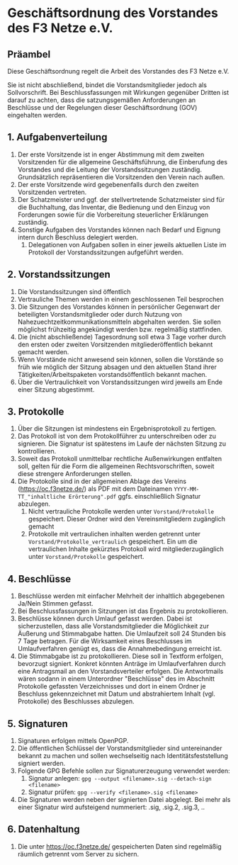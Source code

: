 # Geschäftsordnung des Vorstandes des F3 Netze e.V.

## Präambel
Diese Geschäftsordnung regelt die Arbeit des Vorstandes des F3 Netze e.V.

Sie ist nicht abschließend, bindet die Vorstandsmitglieder jedoch als Sollvorschrift. Bei Beschlussfassungen mit Wirkungen gegenüber Dritten ist darauf zu achten, dass die satzungsgemäßen Anforderungen an Beschlüsse und der Regelungen dieser Geschäftsordnung (GOV) eingehalten werden.

## 1. Aufgabenverteilung
1. Der erste Vorsitzende ist in enger Abstimmung mit dem zweiten Vorsitzenden für die allgemeine Geschäftsführung, die Einberufung des Vorstandes und die Leitung der Vorstandssitzungen zuständig. Grundsätzlich repräsentieren die Vorsitzenden den Verein nach außen.
2. Der erste Vorsitzende wird gegebenenfalls durch den zweiten Vorsitzenden vertreten.
3. Der Schatzmeister und ggf. der stellvertretende Schatzmeister sind für die Buchhaltung, das Inventar, die Bedienung und den Einzug von Forderungen sowie für die Vorbereitung steuerlicher Erklärungen zuständig.
4. Sonstige Aufgaben des Vorstandes können nach Bedarf und Eignung intern durch Beschluss delegiert werden.
    1. Delegationen von Aufgaben sollen in einer jeweils aktuellen Liste im Protokoll der Vorstandssitzungen aufgeführt werden.

## 2. Vorstandssitzungen
1. Die Vorstandssitzungen sind öffentlich
2. Vertrauliche Themen werden in einem geschlossenen Teil besprochen
3. Die Sitzungen des Vorstandes können in persönlicher Gegenwart der beteiligten Vorstandsmitglieder oder durch Nutzung von Nahezuechtzeitkommunikationsmitteln abgehalten werden. Sie sollen möglichst frühzeitig angekündigt werden bzw. regelmäßig stattfinden.
4. Die (nicht abschließende) Tagesordnung soll etwa 3 Tage vorher durch den ersten oder zweiten Vorsitzenden mitgliederöffentlich bekannt gemacht werden.
5. Wenn Vorstände nicht anwesend sein können, sollen die Vorstände so früh wie möglich der Sitzung absagen und den aktuellen Stand ihrer Tätigkeiten/Arbeitspaketen vorstandsöffentlich bekannt machen.
6. Über die Vertraulichkeit von Vorstandssitzungen wird jeweils am Ende einer Sitzung abgestimmt.

## 3. Protokolle
1. Über die Sitzungen ist mindestens ein Ergebnisprotokoll zu fertigen.
2. Das Protokoll ist von dem Protokollführer zu unterschreiben oder zu signieren. Die Signatur ist spätestens im Laufe der nächsten Sitzung zu kontrollieren.
3. Soweit das Protokoll unmittelbar rechtliche Außenwirkungen entfalten soll, gelten für die Form die allgemeinen Rechtsvorschriften, soweit diese strengere Anforderungen stellen.
4. Die Protokolle sind in der allgemeinen Ablage des Vereins (https://oc.f3netze.de/) als PDF mit dem Dateinamen `YYYY-MM-TT_"inhaltliche Erörterung".pdf` ggfs. einschließlich Signatur abzulegen.
    1. Nicht vertrauliche Protokolle werden unter `Vorstand/Protokolle` gespeichert. Dieser Ordner wird den Vereinsmitgliedern zugänglich gemacht
    2. Protokolle mit vertraulichen inhalten werden getrennt unter `Vorstand/Protokolle_vertraulich` gespeichert. Ein um die vertraulichen Inhalte gekürztes Protokoll wird mitgliederzugänglich unter `Vorstand/Protokolle` gespeichert.

## 4. Beschlüsse
1. Beschlüsse werden mit einfacher Mehrheit der inhaltlich abgegebenen Ja/Nein Stimmen gefasst.
2. Bei Beschlussfassungen in Sitzungen ist das Ergebnis zu protokollieren.
3. Beschlüsse können durch Umlauf gefasst werden. Dabei ist sicherzustellen, dass alle Vorstandsmitglieder die Möglichkeit zur Äußerung und Stimmabgabe hatten. Die Umlaufzeit soll 24 Stunden bis 7 Tage betragen. Für die Wirksamkeit eines Beschlusses im Umlaufverfahren genügt es, dass die Annahmebedingung erreicht ist.
4. Die Stimmabgabe ist zu protokollieren. Diese soll in Textform erfolgen, bevorzugt signiert. Konkret könnten Anträge im Umlaufverfahren durch eine Antragsmail an den Vorstandsverteiler erfolgen. Die Antwortmails wären sodann in einem Unterordner "Beschlüsse" des im Abschnitt Protokolle gefassten Verzeichnisses und dort in einem Ordner je Beschluss gekennzeichnet mit Datum und abstrahiertem Inhalt (vgl. Protokolle) des Beschlusses abzulegen.

## 5. Signaturen
1. Signaturen erfolgen mittels OpenPGP.
2. Die öffentlichen Schlüssel der Vorstandsmitglieder sind untereinander bekannt zu machen und sollen wechselseitig nach Identitätsfeststellung signiert werden.
3. Folgende GPG Befehle sollen zur Signaturerzeugung verwendet werden:
    1. Signatur anlegen: `gpg --output <filename>.sig --detach-sign <filename>`
    2. Signatur prüfen: `gpg --verify <filename>.sig <filename>`
4. Die Signaturen werden neben der signierten Datei abgelegt. Bei mehr als einer Signatur wird aufsteigend nummeriert: .sig, .sig.2, .sig.3, ..

## 6. Datenhaltung
1. Die unter https://oc.f3netze.de/ gespeicherten Daten sind regelmäßig räumlich getrennt vom Server zu sichern.
